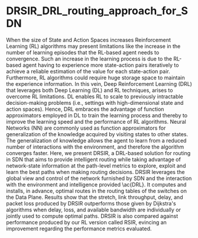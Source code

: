# DRSIR_DRL_routing_approach_for_SDN
When the size of State and Action Spaces increases Reinforcement Learning (RL) algorithms may present limitations like the increase in the number of learning episodes that the RL-based agent needs to convergence. Such an increase in the learning process is due to the RL-based agent having to experience more state-action pairs iteratively to achieve a reliable estimation of the value for each state-action pair. Furthermore, RL algorithms could require huge storage space to maintain the experience information.
In this vein, Deep Reinforcement Learning (DRL) that leverages both Deep Learning (DL) and RL techniques, arises to overcome RL limitations. DL enables RL to scale to previously intractable decision-making problems (i.e., settings with high-dimensional state and action spaces). Hence, DRL embraces the advantage of function approximators employed in DL to train the learning process and thereby to improve the learning speed and the performance of RL algorithms. Neural Networks (NN) are commonly used as function approximators for generalization of the knowledge acquired by visiting states to other states. The generalization of knowledge allows the agent to learn from a reduced number of interactions with the environment, and therefore the algorithm converges faster.
Here, we present DRSIR, a DRL-based solution for routing in SDN that aims to provide intelligent routing while taking advantage of network-state information at the path-level metrics to explore, exploit and learn the best paths when making routing decisions. DRSIR leverages the global view and control of the network furnished by SDN and the interaction with the environment and intelligence provided \ac{DRL}. It computes and installs, in advance, optimal routes in the routing tables of the switches on the Data Plane. Results show that the stretch, link throughput, delay, and packet loss produced by DRSIR outperforms those given by Dijkstra's algorithms when delay, loss, and available bandwidth are individually or jointly used to compute optimal paths. DRSIR is also compared against performance produced by our RL version called RSIR, evincing an improvement regarding the performance metrics evaluated. 
